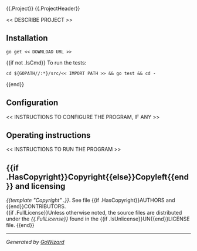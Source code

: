 {{.Project}}
{{.ProjectHeader}}

<< DESCRIBE PROJECT >>


## Installation

	go get << DOWNLOAD URL >>
{{if not .IsCmd}}
To run the tests:

	cd ${GOPATH//:*}/src/<< IMPORT PATH >> && go test && cd -
{{end}}

## Configuration

<< INSTRUCTIONS TO CONFIGURE THE PROGRAM, IF ANY >>


## Operating instructions

<< INSTRUCTIONS TO RUN THE PROGRAM >>


## {{if .HasCopyright}}Copyright{{else}}Copyleft{{end}} and licensing

*{{template "Copyright" .}}*. See file {{if .HasCopyright}}AUTHORS and {{end}}CONTRIBUTORS.  
{{if .FullLicense}}Unless otherwise noted, the source files are distributed under the
*{{.FullLicense}}* found in the {{if .IsUnlicense}}UN{{end}}LICENSE file.
{{end}}

* * *
*Generated by [GoWizard](https://github.com/kless/GoWizard)*

